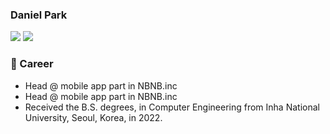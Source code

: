 ### **Daniel Park** 

<a href="https://box-world.tistory.com/" target="_blank"><img src="https://img.shields.io/badge/My Blog-FF5722?style=flat-square&logo=Blogger&logoColor=white"/></a>
<a href="https://box-world.tistory.com/" target="_blank"><img src="https://img.shields.io/badge/Python-3776AB?style=flat-square&logo=Python&logoColor=white"/></a>

### 🔭 Career

+ Head @ mobile app part in NBNB.inc
+ Head @ mobile app part in NBNB.inc
+ Received the B.S. degrees, in Computer Engineering from Inha National University, Seoul, Korea, in 2022.


<!--
**CoffeeGuy827/CoffeeGuy827** is a ✨ _special_ ✨ repository because its `README.md` (this file) appears on your GitHub profile.

Here are some ideas to get you started:

- 🔭 I’m currently working on ...
- 🌱 I’m currently learning ...
- 👯 I’m looking to collaborate on ...
- 🤔 I’m looking for help with ...
- 💬 Ask me about ...
- 📫 How to reach me: ...
- 😄 Pronouns: ...
- ⚡ Fun fact: ...
-->
